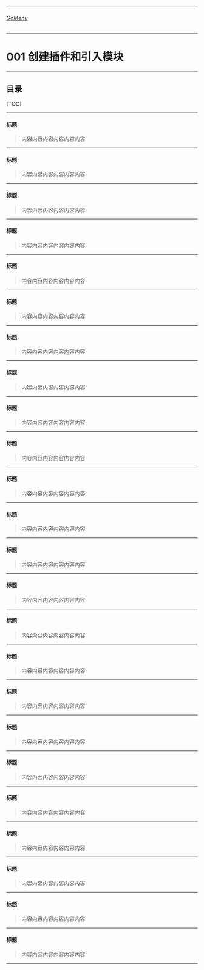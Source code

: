 ___________________________________________________________________________________________
###### [GoMenu](../UE_EditorMenu.md)
___________________________________________________________________________________________
# 001 创建插件和引入模块
___________________________________________________________________________________________


## 目录

[TOC]

_____

#### 标题

> 内容内容内容内容内容内容

_____

#### 标题

> 内容内容内容内容内容内容

_____

#### 标题

> 内容内容内容内容内容内容

_____

#### 标题

> 内容内容内容内容内容内容

_____

#### 标题

> 内容内容内容内容内容内容

_____

#### 标题

> 内容内容内容内容内容内容

_____

#### 标题

> 内容内容内容内容内容内容

_____

#### 标题

> 内容内容内容内容内容内容

_____

#### 标题

> 内容内容内容内容内容内容

_____

#### 标题

> 内容内容内容内容内容内容

_____

#### 标题

> 内容内容内容内容内容内容

_____

#### 标题

> 内容内容内容内容内容内容

_____

#### 标题

> 内容内容内容内容内容内容

_____

#### 标题

> 内容内容内容内容内容内容

_____

#### 标题

> 内容内容内容内容内容内容

_____

#### 标题

> 内容内容内容内容内容内容

_____

#### 标题

> 内容内容内容内容内容内容

_____

#### 标题

> 内容内容内容内容内容内容

_____

#### 标题

> 内容内容内容内容内容内容

_____

#### 标题

> 内容内容内容内容内容内容

_____

#### 标题

> 内容内容内容内容内容内容

_____

#### 标题

> 内容内容内容内容内容内容

_____

#### 标题

> 内容内容内容内容内容内容

_____

#### 标题

> 内容内容内容内容内容内容

_____
